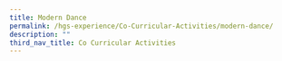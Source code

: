```yaml
---
title: Modern Dance
permalink: /hgs-experience/Co-Curricular-Activities/modern-dance/
description: ""
third_nav_title: Co Curricular Activities
---
```

